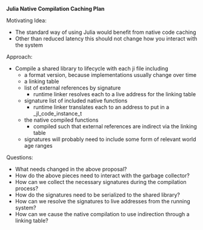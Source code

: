**Julia Native Compilation Caching Plan**  

Motivating Idea:

- The standard way of using Julia would benefit from native code caching
- Other than reduced latency this should not change how you interact with the system

Approach:

- Compile a shared library to lifecycle with each ji file including
    - a format version, because implementations usually change over time    
    - a linking table    
    - list of external references by signature    
        - runtime linker resolves each to a live address for the linking table           
    - signature list of included native functions
        - runtime linker translates each to an address to put in a _jl_code_instance_t                                 
    - the native compiled functions    
        - compiled such that external references are indirect via the linking table               
    - signatures will probably need to include some form of relevant world age ranges

Questions:

- What needs changed in the above proposal?
- How do the above pieces need to interact with the garbage collector?
- How can we collect the necessary signatures during the compilation process?
- How do the signatures need to be serialized to the shared library?
- How can we resolve the signatures to live addresses from the running system?
- How can we cause the native compilation to use indirection through a linking table?

